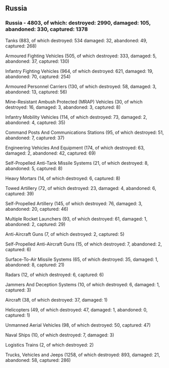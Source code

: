 
 
 ## Russia
 
 ### Russia - 4803, of which: destroyed: 2990, damaged: 105, abandoned: 330, captured: 1378

 

 

 Tanks (883, of which destroyed: 534 damaged: 32, abandoned: 49, captured: 268)

 Armoured Fighting Vehicles (505, of which destroyed: 333, damaged: 5, abandoned: 37, captured: 130)

 Infantry Fighting Vehicles (964, of which destroyed: 621, damaged: 19, abandoned: 70, captured: 254)

 Armoured Personnel Carriers (130, of which destroyed: 58, damaged: 3, abandoned: 13, captured: 56)

 Mine-Resistant Ambush Protected (MRAP) Vehicles (30, of which destroyed: 16, damaged: 3, abandoned: 3, captured: 8)

 Infantry Mobility Vehicles (114, of which destroyed: 73, damaged: 2, abandoned: 4, captured: 35)

 Command Posts And Communications Stations (95, of which destroyed: 51, abandoned: 7, captured: 37)

 Engineering Vehicles And Equipment (174, of which destroyed: 63, damaged: 2, abandoned: 42, captured: 69)

 Self-Propelled Anti-Tank Missile Systems (21, of which destroyed: 8, abandoned: 5, captured: 8)

 Heavy Mortars (14, of which destroyed: 6, captured: 8)

 Towed Artillery (72, of which destroyed: 23, damaged: 4, abandoned: 6, captured: 39)

 Self-Propelled Artillery (145, of which destroyed: 76, damaged: 3, abandoned: 20, captured: 46)

 Multiple Rocket Launchers (93, of which destroyed: 61, damaged: 1, abandoned: 2, captured: 29)

 Anti-Aircraft Guns (7, of which destroyed: 2, captured: 5)

 Self-Propelled Anti-Aircraft Guns (15, of which destroyed: 7, abandoned: 2, captured: 6)

 Surface-To-Air Missile Systems (65, of which destroyed: 35, damaged: 1, abandoned: 8, captured: 21)

 Radars (12, of which destroyed: 6, captured: 6)

 Jammers And Deception Systems (10, of which destroyed: 6, damaged: 1, captured: 3)

 Aircraft (38, of which destroyed: 37, damaged: 1)

 Helicopters (49, of which destroyed: 47, damaged: 1, abandoned: 0, captured: 1)

 Unmanned Aerial Vehicles (98, of which destroyed: 50, captured: 47)

 Naval Ships (10, of which destroyed: 7, damaged: 3)

 Logistics Trains (2, of which destroyed: 2)

 Trucks, Vehicles and Jeeps (1258, of which destroyed: 893, damaged: 21, abandoned: 58, captured: 286)

